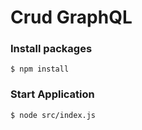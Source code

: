 # Crud GraphQL
### Install packages
```
$ npm install
```
### Start Application
```
$ node src/index.js
```
